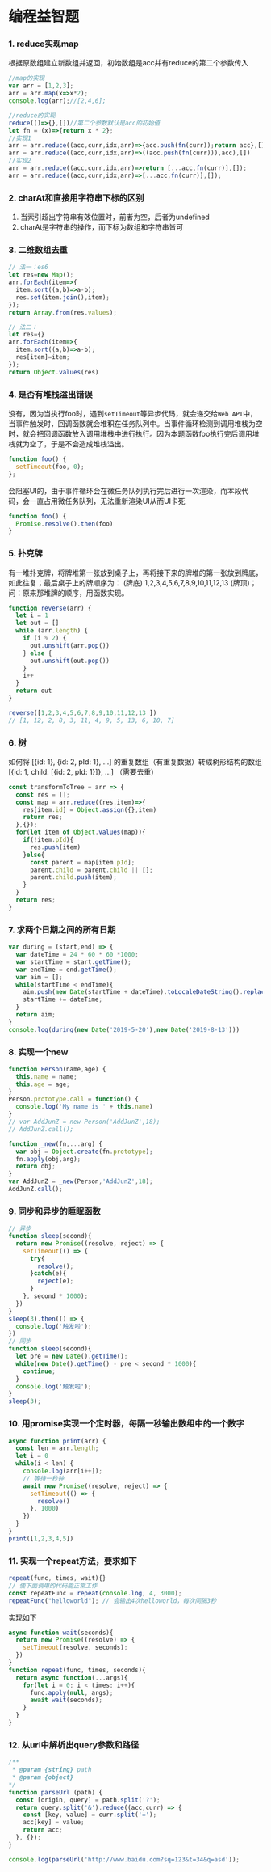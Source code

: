 <!-- 编程益智题.md -->
# 编程益智题
### 1. reduce实现map
根据原数组建立新数组并返回，初始数组是acc并有reduce的第二个参数传入
```js
//map的实现
var arr = [1,2,3];
arr = arr.map(x=>x*2);
console.log(arr);//[2,4,6];

//reduce的实现
reduce(()=>{},[])//第二个参数默认是acc的初始值
let fn = (x)=>{return x * 2};
//实现1
arr = arr.reduce((acc,curr,idx,arr)=>{acc.push(fn(curr));return acc},[])
arr = arr.reduce((acc,curr,idx,arr)=>((acc.push(fn(curr))),acc),[])
//实现2
arr = arr.reduce((acc,curr,idx,arr)=>return [...acc,fn(curr)],[]);
arr = arr.reduce((acc,curr,idx,arr)=>[...acc,fn(curr)],[]);
```

### 2. charAt和直接用字符串下标的区别
1. 当索引超出字符串有效位置时，前者为空，后者为undefined
2. charAt是字符串的操作，而下标为数组和字符串皆可


### 3. 二维数组去重
```js
// 法一：es6
let res=new Map();
arr.forEach(item=>{
  item.sort((a,b)=>a-b);
  res.set(item.join(),item);
});        
return Array.from(res.values);

// 法二：
let res={}
arr.forEach(item=>{
  item.sort((a,b)=>a-b);
  res[item]=item;
});
return Object.values(res)
```

### 4. 是否有堆栈溢出错误
没有，因为当执行foo时，遇到```setTimeout```等异步代码，就会递交给```Web API```中，当事件触发时，回调函数就会堆积在任务队列中。当事件循环检测到调用堆栈为空时，就会把回调函数放入调用堆栈中进行执行。因为本题函数foo执行完后调用堆栈就为空了，于是不会造成堆栈溢出。
```js
function foo() {
  setTimeout(foo, 0);
};
```
会阻塞UI的，由于事件循环会在微任务队列执行完后进行一次渲染，而本段代码，会一直占用微任务队列，无法重新渲染UI从而UI卡死
```js
function foo() {
  Promise.resolve().then(foo)
}
```



### 5. 扑克牌
有一堆扑克牌，将牌堆第一张放到桌子上，再将接下来的牌堆的第一张放到牌底，如此往复；最后桌子上的牌顺序为： (牌底) 1,2,3,4,5,6,7,8,9,10,11,12,13 (牌顶)；问：原来那堆牌的顺序，用函数实现。
```js
function reverse(arr) {
  let i = 1
  let out = []
  while (arr.length) {
    if (i % 2) {
      out.unshift(arr.pop())
    } else {
      out.unshift(out.pop())
    }
    i++
  }
  return out
}

reverse([1,2,3,4,5,6,7,8,9,10,11,12,13 ])
// [1, 12, 2, 8, 3, 11, 4, 9, 5, 13, 6, 10, 7]
```

### 6. 树
如何将 [{id: 1}, {id: 2, pId: 1}, ...] 的重复数组（有重复数据）转成树形结构的数组 [{id: 1, child: [{id: 2, pId: 1}]}, ...] （需要去重）
```js
const transformToTree = arr => {
  const res = [];
  const map = arr.reduce((res,item)=>{
    res[item.id] = Object.assign({},item)
    return res;
  },{});
  for(let item of Object.values(map)){
    if(!item.pId){
      res.push(item)
    }else{
      const parent = map[item.pId];
      parent.child = parent.child || [];
      parent.child.push(item);
    }
  }
  return res;
}
```

### 7. 求两个日期之间的所有日期
```js
var during = (start,end) => {
  var dateTime = 24 * 60 * 60 *1000;
  var startTime = start.getTime();
  var endTime = end.getTime();
  var aim = [];
  while(startTime < endTime){
    aim.push(new Date(startTime + dateTime).toLocaleDateString().replace('/\//g','-'));
    startTime += dateTime;
  }
  return aim;
}
console.log(during(new Date('2019-5-20'),new Date('2019-8-13')))
```

### 8. 实现一个new
```js
function Person(name,age) {
  this.name = name;
  this.age = age;
}
Person.prototype.call = function() {
  console.log('My name is ' + this.name)
}
// var AddJunZ = new Person('AddJunZ',18);
// AddJunZ.call();

function _new(fn,...arg) {
  var obj = Object.create(fn.prototype);
  fn.apply(obj,arg);
  return obj;
}
var AddJunZ = _new(Person,'AddJunZ',18);
AddJunZ.call();
```

### 9. 同步和异步的睡眠函数
```js
// 异步
function sleep(second){
  return new Promise((resolve, reject) => {
    setTimeout(() => {
      try{  
        resolve();
      }catch(e){
        reject(e);
      }
    }, second * 1000);
  })
}
sleep(3).then(() => {
  console.log('触发啦');
})
// 同步
function sleep(second){
  let pre = new Date().getTime();
  while(new Date().getTime() - pre < second * 1000){
    continue;
  }
  console.log('触发啦');
}
sleep(3);
```

### 10. 用promise实现一个定时器，每隔一秒输出数组中的一个数字
```js
async function print(arr) {
  const len = arr.length;
  let i = 0
  while(i < len) {
    console.log(arr[i++]);
    // 等待一秒钟
    await new Promise((resolve, reject) => {
      setTimeout(() => {
        resolve()
      }, 1000)
    })
  }
}
print([1,2,3,4,5])
```

### 11. 实现一个repeat方法，要求如下
```js
repeat(func, times, wait){}
// 使下面调用的代码能正常工作
const repeatFunc = repeat(console.log, 4, 3000);
repeatFunc("helloworld"); // 会输出4次helloworld，每次间隔3秒
```

实现如下
```js
async function wait(seconds){
  return new Promise((resolve) => {
    setTimeout(resolve, seconds);
  })
}
function repeat(func, times, seconds){
  return async function(...args){
    for(let i = 0; i < times; i++){
      func.apply(null, args);
      await wait(seconds);
    }
  }
}
```

 ### 12. 从url中解析出query参数和路径
```js
/**
 * @param {string} path
 * @param {object}
*/
function parseUrl (path) {
  const [origin, query] = path.split('?');
  return query.split('&').reduce((acc,curr) => {
    const [key, value] = curr.split('=');
    acc[key] = value;
    return acc;
  }, {});
}

console.log(parseUrl('http://www.baidu.com?sq=123&t=34&q=asd'));
```
